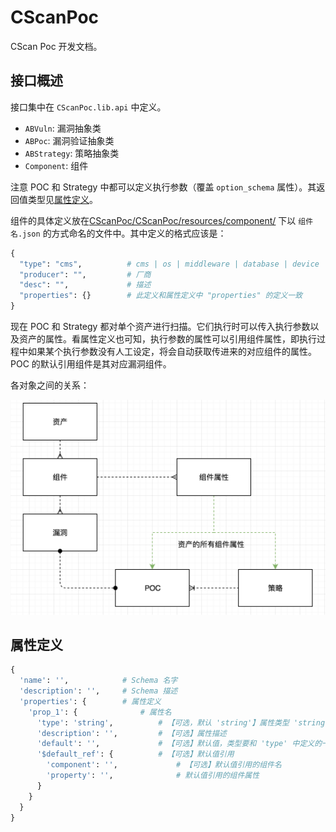 # CScanPoc

CScan Poc 开发文档。

## 接口概述

接口集中在 `CScanPoc.lib.api` 中定义。

- `ABVuln`: 漏洞抽象类
- `ABPoc`: 漏洞验证抽象类
- `ABStrategy`: 策略抽象类
- `Component`: 组件

注意 POC 和 Strategy 中都可以定义执行参数（覆盖 `option_schema` 属性）。其返回值类型见[属性定义]()。

组件的具体定义放在[CScanPoc/CScanPoc/resources/component/](CScanPoc/CScanPoc/resources/component/) 下以 `组件名.json` 的方式命名的文件中。其中定义的格式应该是：

```python
{
  "type": "cms",          # cms | os | middleware | database | device | service | service_provider
  "producer": "",         # 厂商
  "desc": "",             # 描述
  "properties": {}        # 此定义和属性定义中 "properties" 的定义一致
}
```

现在 POC 和 Strategy 都对单个资产进行扫描。它们执行时可以传入执行参数以及资产的属性。看属性定义也可知，执行参数的属性可以引用组件属性，即执行过程中如果某个执行参数没有人工设定，将会自动获取传进来的对应组件的属性。POC 的默认引用组件是其对应漏洞组件。

各对象之间的关系：

![](./doc/cscan-object-rel.png)

## 属性定义

```python
{
  'name': '',            # Schema 名字
  'description': '',     # Schema 描述
  'properties': {        # 属性定义
    'prop_1': {              # 属性名
      'type': 'string',          # 【可选，默认 'string'】属性类型 'string' | 'number' | 'boolean'
      'description': '',         # 【可选】属性描述
      'default': '',             # 【可选】默认值，类型要和 'type' 中定义的一致
      '$default_ref': {          # 【可选】默认值引用
        'component': '',             # 【可选】默认值引用的组件名
        'property': '',              # 默认值引用的组件属性
      }
    }
  }
}
```
